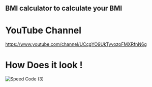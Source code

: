 ## BMI calculator to calculate your BMI

# YouTube Channel
https://www.youtube.com/channel/UCcgYO9UkTyvozoFMXRfnN6g


# How Does it look !

![Speed Code (3)](https://user-images.githubusercontent.com/64004539/116573763-b8dace00-a92a-11eb-9b5f-d2c55bd89419.png)


